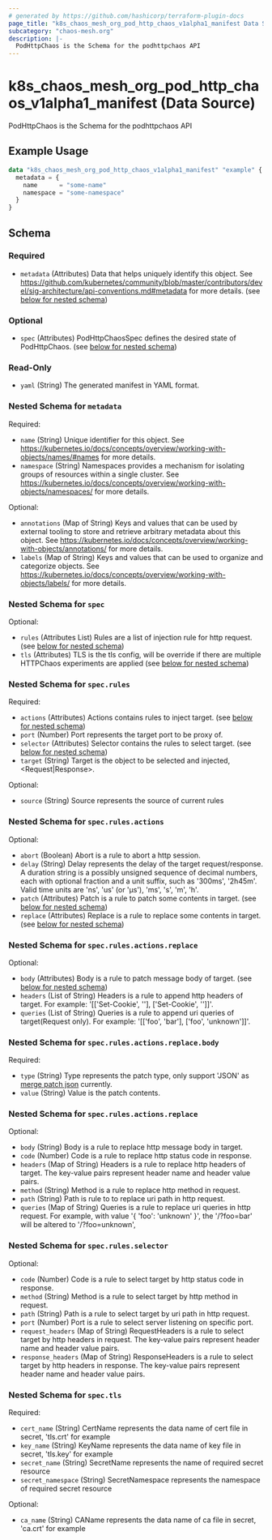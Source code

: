 ```yaml
---
# generated by https://github.com/hashicorp/terraform-plugin-docs
page_title: "k8s_chaos_mesh_org_pod_http_chaos_v1alpha1_manifest Data Source - terraform-provider-k8s"
subcategory: "chaos-mesh.org"
description: |-
  PodHttpChaos is the Schema for the podhttpchaos API
---
```


# k8s_chaos_mesh_org_pod_http_chaos_v1alpha1_manifest (Data Source)

PodHttpChaos is the Schema for the podhttpchaos API

## Example Usage

```terraform
data "k8s_chaos_mesh_org_pod_http_chaos_v1alpha1_manifest" "example" {
  metadata = {
    name      = "some-name"
    namespace = "some-namespace"
  }
}
```

<!-- schema generated by tfplugindocs -->
## Schema

### Required

- `metadata` (Attributes) Data that helps uniquely identify this object. See https://github.com/kubernetes/community/blob/master/contributors/devel/sig-architecture/api-conventions.md#metadata for more details. (see [below for nested schema](#nestedatt--metadata))

### Optional

- `spec` (Attributes) PodHttpChaosSpec defines the desired state of PodHttpChaos. (see [below for nested schema](#nestedatt--spec))

### Read-Only

- `yaml` (String) The generated manifest in YAML format.

<a id="nestedatt--metadata"></a>
### Nested Schema for `metadata`

Required:

- `name` (String) Unique identifier for this object. See https://kubernetes.io/docs/concepts/overview/working-with-objects/names/#names for more details.
- `namespace` (String) Namespaces provides a mechanism for isolating groups of resources within a single cluster. See https://kubernetes.io/docs/concepts/overview/working-with-objects/namespaces/ for more details.

Optional:

- `annotations` (Map of String) Keys and values that can be used by external tooling to store and retrieve arbitrary metadata about this object. See https://kubernetes.io/docs/concepts/overview/working-with-objects/annotations/ for more details.
- `labels` (Map of String) Keys and values that can be used to organize and categorize objects. See https://kubernetes.io/docs/concepts/overview/working-with-objects/labels/ for more details.


<a id="nestedatt--spec"></a>
### Nested Schema for `spec`

Optional:

- `rules` (Attributes List) Rules are a list of injection rule for http request. (see [below for nested schema](#nestedatt--spec--rules))
- `tls` (Attributes) TLS is the tls config, will be override if there are multiple HTTPChaos experiments are applied (see [below for nested schema](#nestedatt--spec--tls))

<a id="nestedatt--spec--rules"></a>
### Nested Schema for `spec.rules`

Required:

- `actions` (Attributes) Actions contains rules to inject target. (see [below for nested schema](#nestedatt--spec--rules--actions))
- `port` (Number) Port represents the target port to be proxy of.
- `selector` (Attributes) Selector contains the rules to select target. (see [below for nested schema](#nestedatt--spec--rules--selector))
- `target` (String) Target is the object to be selected and injected, <Request|Response>.

Optional:

- `source` (String) Source represents the source of current rules

<a id="nestedatt--spec--rules--actions"></a>
### Nested Schema for `spec.rules.actions`

Optional:

- `abort` (Boolean) Abort is a rule to abort a http session.
- `delay` (String) Delay represents the delay of the target request/response. A duration string is a possibly unsigned sequence of decimal numbers, each with optional fraction and a unit suffix, such as '300ms', '2h45m'. Valid time units are 'ns', 'us' (or 'µs'), 'ms', 's', 'm', 'h'.
- `patch` (Attributes) Patch is a rule to patch some contents in target. (see [below for nested schema](#nestedatt--spec--rules--actions--patch))
- `replace` (Attributes) Replace is a rule to replace some contents in target. (see [below for nested schema](#nestedatt--spec--rules--actions--replace))

<a id="nestedatt--spec--rules--actions--patch"></a>
### Nested Schema for `spec.rules.actions.replace`

Optional:

- `body` (Attributes) Body is a rule to patch message body of target. (see [below for nested schema](#nestedatt--spec--rules--actions--replace--body))
- `headers` (List of String) Headers is a rule to append http headers of target. For example: '[['Set-Cookie', '<one cookie>'], ['Set-Cookie', '<another cookie>']]'.
- `queries` (List of String) Queries is a rule to append uri queries of target(Request only). For example: '[['foo', 'bar'], ['foo', 'unknown']]'.

<a id="nestedatt--spec--rules--actions--replace--body"></a>
### Nested Schema for `spec.rules.actions.replace.body`

Required:

- `type` (String) Type represents the patch type, only support 'JSON' as [merge patch json](https://tools.ietf.org/html/rfc7396) currently.
- `value` (String) Value is the patch contents.



<a id="nestedatt--spec--rules--actions--replace"></a>
### Nested Schema for `spec.rules.actions.replace`

Optional:

- `body` (String) Body is a rule to replace http message body in target.
- `code` (Number) Code is a rule to replace http status code in response.
- `headers` (Map of String) Headers is a rule to replace http headers of target. The key-value pairs represent header name and header value pairs.
- `method` (String) Method is a rule to replace http method in request.
- `path` (String) Path is rule to to replace uri path in http request.
- `queries` (Map of String) Queries is a rule to replace uri queries in http request. For example, with value '{ 'foo': 'unknown' }', the '/?foo=bar' will be altered to '/?foo=unknown',



<a id="nestedatt--spec--rules--selector"></a>
### Nested Schema for `spec.rules.selector`

Optional:

- `code` (Number) Code is a rule to select target by http status code in response.
- `method` (String) Method is a rule to select target by http method in request.
- `path` (String) Path is a rule to select target by uri path in http request.
- `port` (Number) Port is a rule to select server listening on specific port.
- `request_headers` (Map of String) RequestHeaders is a rule to select target by http headers in request. The key-value pairs represent header name and header value pairs.
- `response_headers` (Map of String) ResponseHeaders is a rule to select target by http headers in response. The key-value pairs represent header name and header value pairs.



<a id="nestedatt--spec--tls"></a>
### Nested Schema for `spec.tls`

Required:

- `cert_name` (String) CertName represents the data name of cert file in secret, 'tls.crt' for example
- `key_name` (String) KeyName represents the data name of key file in secret, 'tls.key' for example
- `secret_name` (String) SecretName represents the name of required secret resource
- `secret_namespace` (String) SecretNamespace represents the namespace of required secret resource

Optional:

- `ca_name` (String) CAName represents the data name of ca file in secret, 'ca.crt' for example
